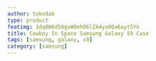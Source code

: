 ```yaml
---
author: tokodab
type: product
featimg: 1dq8W6d50gvW0mh06lZA4ya9Qa6ayt5Yo
title: Cowboy In Space Samsung Galaxy S9 Case
tags: [samsung, galaxy, s9]
category: [samsung]
---
```

